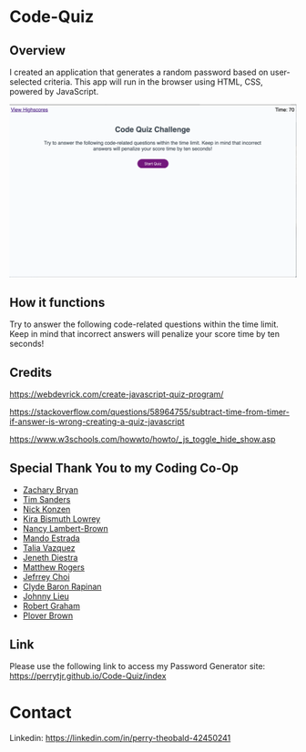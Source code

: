 # Code-Quiz


## Overview 
I created an application that generates a random password based on user-selected criteria. This app will run in the browser using HTML, CSS, powered by JavaScript. 

![](https://github.com/perrytjr/Code-Quiz/blob/master/assets/Screen%20Shot%202020-07-28%20at%206.33.51%20PM.png)



## How it functions

Try to answer the following code-related questions within the time
        limit. Keep in mind that incorrect answers will
        penalize your score time by ten seconds! 


## Credits
https://webdevrick.com/create-javascript-quiz-program/ 

https://stackoverflow.com/questions/58964755/subtract-time-from-timer-if-answer-is-wrong-creating-a-quiz-javascript

https://www.w3schools.com/howwto/howto/_js_toggle_hide_show.asp

## Special Thank You to my Coding Co-Op
- [Zachary Bryan](https://github.com/zacharybryan)
- [Tim Sanders](https://github.com/tbsanders5)
- [Nick Konzen](https://github.com/NTKonzen)
- [Kira Bismuth Lowrey](https://github.com/KILowrey)
- [Nancy Lambert-Brown](https://github.com/n-lambert)
- [Mando Estrada](https://github.com/Mando619)
- [Talia Vazquez](https://github.com/taliavazquez)
- [Jeneth Diestra](https://github.com/jen6one9)
- [Matthew Rogers](https://github.com/Rogers-Development-Services)
- [Jefrrey Choi](https://github.com/jepoy92)
- [Clyde Baron Rapinan](https://github.com/clydebaron2000)
- [Johnny Lieu](https://github.com/johnnylieu)
- [Robert Graham](https://github.com/Robmgraham)
- [Plover Brown](https://github.com/rebgrasshopper)


## Link

Please use the following link to access my Password Generator site: https://perrytjr.github.io/Code-Quiz/index

# Contact

Linkedin: https://linkedin.com/in/perry-theobald-42450241